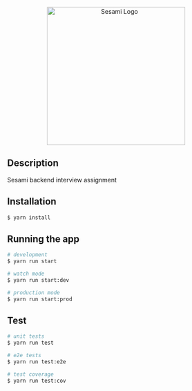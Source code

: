 <p align="center">
  <a href="http://sesami.co/" target="blank"><img src="https://sesami.co/wp-content/uploads/2018/11/cropped-Sesami@4x.png" width="320" alt="Sesami Logo" /></a>
</p>

## Description

Sesami backend interview assignment

## Installation

```bash
$ yarn install
```

## Running the app

```bash
# development
$ yarn run start

# watch mode
$ yarn run start:dev

# production mode
$ yarn run start:prod
```

## Test

```bash
# unit tests
$ yarn run test

# e2e tests
$ yarn run test:e2e

# test coverage
$ yarn run test:cov
```
